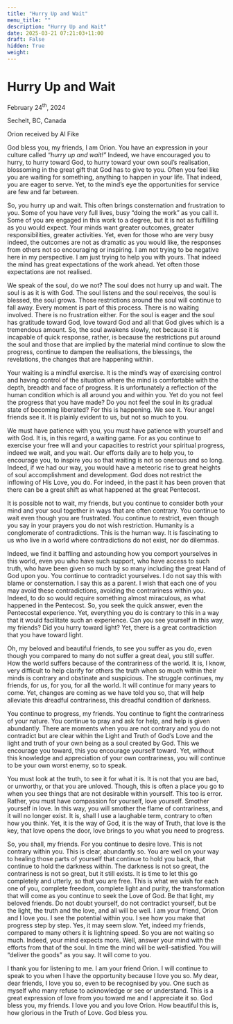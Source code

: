 ```yaml
---
title: "Hurry Up and Wait"
menu_title: ""
description: "Hurry Up and Wait"
date: 2025-03-21 07:21:03+11:00
draft: False
hidden: True
weight:
---
```

# Hurry Up and Wait

February 24<sup>th</sup>, 2024

Sechelt, BC, Canada

Orion received by Al Fike

God bless you, my friends, I am Orion. You have an expression in your culture called *“hurry up and wait!”* Indeed, we have encouraged you to hurry, to hurry toward God, to hurry toward your own soul’s realisation, blossoming in the great gift that God has to give to you. Often you feel like you are waiting for something, anything to happen in your life. That indeed, you are eager to serve. Yet, to the mind’s eye the opportunities for service are few and far between.

So, you hurry up and wait. This often brings consternation and frustration to you. Some of you have very full lives, busy “doing the work” as you call it. Some of you are engaged in this work to a degree, but it is not as fulfilling as you would expect. Your minds want greater outcomes, greater responsibilities, greater activities. Yet, even for those who are very busy indeed, the outcomes are not as dramatic as you would like, the responses from others not so encouraging or inspiring. I am not trying to be negative here in my perspective. I am just trying to help you with yours. That indeed the mind has great expectations of the work ahead. Yet often those expectations are not realised.

We speak of the soul, do we not? The soul does not hurry up and wait. The soul is as it is with God. The soul listens and the soul receives, the soul is blessed, the soul grows. Those restrictions around the soul will continue to fall away. Every moment is part of this process. There is no waiting involved. There is no frustration either. For the soul is eager and the soul has gratitude toward God, love toward God and all that God gives which is a tremendous amount. So, the soul awakens slowly, not because it is incapable of quick response, rather, is because the restrictions put around the soul and those that are implied by the material mind continue to slow the progress, continue to dampen the realisations, the blessings, the revelations, the changes that are happening within.

Your waiting is a mindful exercise. It is the mind’s way of exercising control and having control of the situation where the mind is comfortable with the depth, breadth and face of progress. It is unfortunately a reflection of the human condition which is all around you and within you. Yet do you not feel the progress that you have made? Do you not feel the soul in its gradual state of becoming liberated? For this is happening. We see it. Your angel friends see it. It is plainly evident to us, but not so much to you.

We must have patience with you, you must have patience with yourself and with God. It is, in this regard, a waiting game. For as you continue to exercise your free will and your capacities to restrict your spiritual progress, indeed we wait, and you wait. Our efforts daily are to help you, to encourage you, to inspire you so that waiting is not so onerous and so long. Indeed, if we had our way, you would have a meteoric rise to great heights of soul accomplishment and development. God does not restrict the inflowing of His Love, you do. For indeed, in the past it has been proven that there can be a great shift as what happened at the great Pentecost.

It is possible not to wait, my friends, but you continue to consider both your mind and your soul together in ways that are often contrary. You continue to wait even though you are frustrated. You continue to restrict, even though you say in your prayers you do not wish restriction. Humanity is a conglomerate of contradictions. This is the human way. It is fascinating to us who live in a world where contradictions do not exist, nor do dilemmas.


Indeed, we find it baffling and astounding how you comport yourselves in this world, even you who have such support, who have access to such truth, who have been given so much by so many including the great Hand of God upon you. You continue to contradict yourselves. I do not say this with blame or consternation. I say this as a parent. I wish that each one of you may avoid these contradictions, avoiding the contrariness within you. Indeed, to do so would require something almost miraculous, as what happened in the Pentecost. So, you seek the quick answer, even the Pentecostal experience. Yet, everything you do is contrary to this in a way that it would facilitate such an experience. Can you see yourself in this way, my friends? Did you hurry toward light? Yet, there is a great contradiction that you have toward light.

Oh, my beloved and beautiful friends, to see you suffer as you do, even though you compared to many do not suffer a great deal, you still suffer. How the world suffers because of the contrariness of the world. It is, I know, very difficult to help clarify for others the truth when so much within their minds is contrary and obstinate and suspicious. The struggle continues, my friends, for us, for you, for all the world. It will continue for many years to come. Yet, changes are coming as we have told you so, that will help alleviate this dreadful contrariness, this dreadful condition of darkness.

You continue to progress, my friends. You continue to fight the contrariness of your nature. You continue to pray and ask for help, and help is given abundantly. There are moments when you are not contrary and you do not contradict but are clear within the Light and Truth of God’s Love and the light and truth of your own being as a soul created by God. This we encourage you toward, this you encourage yourself toward. Yet, without this knowledge and appreciation of your own contrariness, you will continue to be your own worst enemy, so to speak.

You must look at the truth, to see it for what it is. It is not that you are bad, or unworthy, or that you are unloved. Though, this is often a place you go to when you see things that are not desirable within yourself. This too is error. Rather, you must have compassion for yourself, love yourself. Smother yourself in love. In this way, you will smother the flame of contrariness, and it will no longer exist. It is, shall I use a laughable term, contrary to often how you think. Yet, it is the way of God, it is the way of Truth, that love is the key, that love opens the door, love brings to you what you need to progress.

So, you shall, my friends. For you continue to desire love. This is not contrary within you. This is clear, abundantly so. You are well on your way to healing those parts of yourself that continue to hold you back, that continue to hold the darkness within. The darkness is not so great, the contrariness is not so great, but it still exists. It is time to let this go completely and utterly, so that you are free. This is what we wish for each one of you, complete freedom, complete light and purity, the transformation that will come as you continue to seek the Love of God. Be that light, my beloved friends. Do not doubt yourself, do not contradict yourself, but be the light, the truth and the love, and all will be well. I am your friend, Orion and I love you. I see the potential within you. I see how you make that progress step by step. Yes, it may seem slow. Yet, indeed my friends, compared to many others it is lightning speed. So you are not waiting so much. Indeed, your mind expects more. Well, answer your mind with the efforts from that of the soul. In time the mind will be well-satisfied. You will “deliver the goods” as you say. It will come to you.

I thank you for listening to me. I am your friend Orion. I will continue to speak to you when I have the opportunity because I love you so. My dear, dear friends, I love you so, even to be recognised by you. One such as myself who many refuse to acknowledge or see or understand. This is a great expression of love from you toward me and I appreciate it so. God bless you, my friends. I love you and you love Orion. How beautiful this is, how glorious in the Truth of Love. God bless you.

